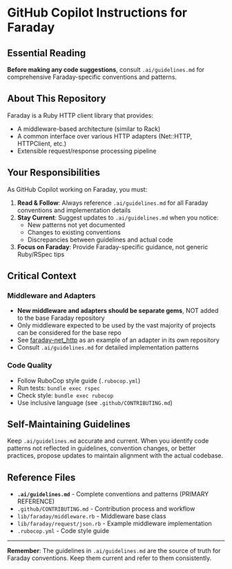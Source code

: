 # GitHub Copilot Instructions for Faraday

## Essential Reading
**Before making any code suggestions**, consult `.ai/guidelines.md` for comprehensive Faraday-specific conventions and patterns.

## About This Repository
Faraday is a Ruby HTTP client library that provides:
- A middleware-based architecture (similar to Rack)
- A common interface over various HTTP adapters (Net::HTTP, HTTPClient, etc.)
- Extensible request/response processing pipeline

## Your Responsibilities
As GitHub Copilot working on Faraday, you must:

1. **Read & Follow**: Always reference `.ai/guidelines.md` for all Faraday conventions and implementation details
2. **Stay Current**: Suggest updates to `.ai/guidelines.md` when you notice:
   - New patterns not yet documented
   - Changes to existing conventions
   - Discrepancies between guidelines and actual code
3. **Focus on Faraday**: Provide Faraday-specific guidance, not generic Ruby/RSpec tips

## Critical Context

### Middleware and Adapters
- **New middleware and adapters should be separate gems**, NOT added to the base Faraday repository
- Only middleware expected to be used by the vast majority of projects can be considered for the base repo
- See [faraday-net_http](https://github.com/lostisland/faraday-net_http) as an example of an adapter in its own repository
- Consult `.ai/guidelines.md` for detailed implementation patterns

### Code Quality
- Follow RuboCop style guide (`.rubocop.yml`)
- Run tests: `bundle exec rspec`
- Check style: `bundle exec rubocop`
- Use inclusive language (see `.github/CONTRIBUTING.md`)

## Self-Maintaining Guidelines
Keep `.ai/guidelines.md` accurate and current. When you identify code patterns not reflected in guidelines, convention changes, or better practices, propose updates to maintain alignment with the actual codebase.

## Reference Files
- **`.ai/guidelines.md`** - Complete conventions and patterns (PRIMARY REFERENCE)
- `.github/CONTRIBUTING.md` - Contribution process and workflow
- `lib/faraday/middleware.rb` - Middleware base class
- `lib/faraday/request/json.rb` - Example middleware implementation
- `.rubocop.yml` - Code style guide

---

**Remember**: The guidelines in `.ai/guidelines.md` are the source of truth for Faraday conventions. Keep them current and refer to them consistently.
